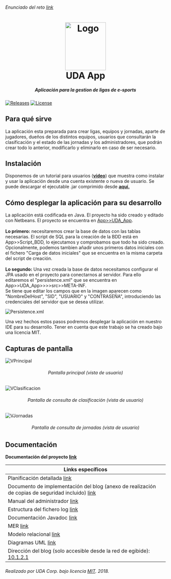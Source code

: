 ###### Enunciado del reto [link](/Reto/Enunciado%20reto.pdf)

<h1 align="center">
  <img src="/Reto/Documentacion/Media/Icono.png" height="150" width="128" alt="Logo"/>
  <br/>
  UDA App
</h1>
<h5 align="center">Aplicación para la gestion de ligas de e-sports</h5>

[![Releases](https://img.shields.io/github/release/UDA-Corporation/UDA_app.svg)](https://github.com/UDA-Corporation/UDA_app/releases)
[![License](https://img.shields.io/badge/license-MIT-lightgrey.svg?longCache=true&style=flat)](https://github.com/UDA-Corporation/UDA_app/blob/master/LICENSE)

## Para qué sirve
La aplicación esta preparada para crear ligas, equipos y jornadas, aparte de jugadores, dueños de los distintos equipos, usuarios que consultarán la clasificación y el estado de las jornadas y los administradores, que podrán crear todo lo anterior, modificarlo y eliminarlo en caso de ser necesario.

## Instalación
Disponemos de un tutorial para usuarios (**[vídeo](/Reto/Documentacion/Manual%20de%20usuario.mp4?raw=true)**) que muestra como instalar y usar la aplicación desde una cuenta existente o nueva de usuario. Se puede descargar el ejecutable .jar comprimido desde **[aquí.](/Reto/App/UDA_App.zip?raw=true)**

## Cómo desplegar la aplicación para su desarrollo
La aplicación está codificada en Java. El proyecto ha sido creado y editado con Netbeans. El proyecto se encuentra en [App>>UDA_App](/Reto/App/UDA_app).  
<br/>
**Lo primero:** necesitaremos crear la base de datos con las tablas necesarias. El script de SQL para la creación de la BDD está en App>>Script_BDD, lo ejecutamos y comprobamos que todo ha sido creado. Opcionalmente, podemos tambien añadir unos primeros datos iniciales con el fichero "Carga de datos iniciales" que se encuentra en la misma carpeta del script de creación.  
<br/>
**Lo segundo:** Una vez creada la base de datos necesitamos configurar el JPA usado en el proyecto para conectarnos al servidor. Para ello editaremos el "persistence.xml" que se encuentra en App>>UDA_App>>>>src>>META-INF.  
Se tiene que editar los campos que en la imagen aparecen como "NombreDelHost", "SID", "USUARIO" y "CONTRASEÑA", introduciendo las credenciales del servidor que se desea utilizar.  

![Persistence.xml](/Reto/Documentacion/Media/Persistence.PNG)

Una vez hechos estos pasos podremos desplegar la aplicación en nuestro IDE para su desarrollo. Tener en cuenta que este trabajo se ha creado bajo una licencia MIT.  

## Capturas de pantalla  
![VPrincipal](/Reto/Documentacion/Media/VPrincipal.png)
<h6 align="center">Pantalla principal (vista de usuario)</h6>

![VClasificacion](/Reto/Documentacion/Media/VClasificacion.PNG)
<h6 align="center">Pantalla de consulta de clasificación (vista de usuario)</h6>

![VJornadas](/Reto/Documentacion/Media/VJornadas.PNG)
<h6 align="center">Pantalla de consulta de jornadas (vista de usuario)</h6>

## Documentación
**Documentación del proyecto [link](/Documentacion)**  

| Links específicos |
| ------------- |
| Planificación detallada [link](/Reto/Documentacion/Planificación.xlsx?raw=true) |
| Documento de implementación del blog (anexo de realización de copias de seguridad incluido) [link](/Reto/Documentacion/Documentación%20de%20la%20implementación%20del%20blog.pdf) |
| Manual del administrador [link](/Reto/Documentacion/Manual%20del%20administrador.pdf) |
| Estructura del fichero log [link](/Reto/Script%20de%20red) |
| Documentación Javadoc [link](/Reto/App/Javadoc.zip?raw=true) |
| MER [link](/Reto/Documentacion/MER%20y%20Relacional/MER.pdf) |
| Modelo relacional [link](/Reto/Documentacion/MER%20y%20Relacional/Modelo_relacional.pdf) |
| Diagramas UML [link](/Reto/Documentacion/Diagramas%20UML) |
| Dirección del blog (solo accesible desde la red de egibide): [10.1.2.1](https://10.1.2.1) |

###### Realizado por UDA Corp. bajo licencia [MIT](https://github.com/Barraguesh/UDA_app/blob/master/LICENSE). 2018.
